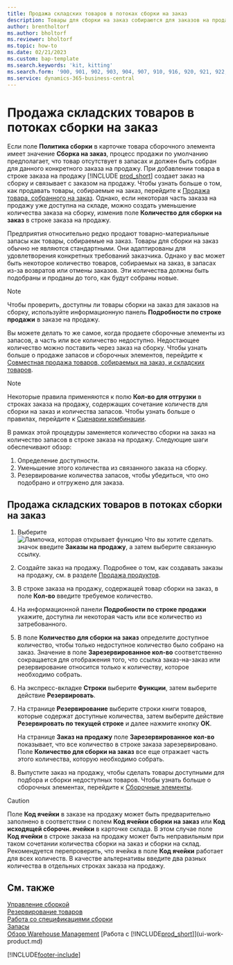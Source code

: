 ```yaml
---
title: Продажа складских товаров в потоках сборки на заказ
description: Товары для сборки на заказ собираются для заказов на продажу посредством заказа на сборку.
author: brentholtorf
ms.author: bholtorf
ms.reviewer: bholtorf
ms.topic: how-to
ms.date: 02/21/2023
ms.custom: bap-template
ms.search.keywords: 'kit, kitting'
ms.search.form: '900, 901, 902, 903, 904, 907, 910, 916, 920, 921, 922, 923, 940, 941, 942, 930, 931, 932, 914, 915, 905'
ms.service: dynamics-365-business-central
---
```

# <a name="selling-inventory-items-in-assemble-to-order-flows"></a>Продажа складских товаров в потоках сборки на заказ

Если поле **Политика сборки** в карточке товара сборочного элемента имеет значение **Сборка на заказ**, процесс продажи по умолчанию предполагает, что товар отсутствует в запасах и должен быть собран для данного конкретного заказа на продажу. При добавлении товара в строке заказа на продажу [!INCLUDE [prod_short](includes/prod_short.md)] создает заказ на сборку и связывает с заказом на продажу. Чтобы узнать больше о том, как продавать товары, собираемые на заказ, перейдите к [Продажа товара, собранного на заказ](assembly-how-to-sell-items-assembled-to-order.md). Однако, если некоторая часть заказа на продажу уже доступна на складе, можно создать уменьшение количества заказа на сборку, изменив поле **Количество для сборки на заказ** в строке заказа на продажу.  

Предприятия относительно редко продают товарно-материальные запасы как товары, собираемые на заказ. Товары для сборки на заказ обычно не являются стандартными. Они адаптированы для удовлетворения конкретных требований заказчика. Однако у вас может быть некоторое количество товаров, собираемых на заказ, в запасах из-за возвратов или отмены заказов. Эти количества должны быть подобраны и проданы до того, как будут собраны новые.  

> [!NOTE]  
> Чтобы проверить, доступны ли товары сборки на заказ для заказов на сборку, используйте информационную панель **Подробности по строке продажи** в заказе на продажу.  

Вы можете делать то же самое, когда продаете сборочные элементы из запасов, а часть или все количество недоступно. Недостающее количество можно поставить через заказ на сборку. Чтобы узнать больше о продаже запасов и сборочных элементов, перейдите к [Совместная продажа товаров, собираемых на заказ, и складских товаров](assembly-how-to-sell-assemble-to-order-items-and-inventory-items-together.md).  

> [!NOTE]  
> Некоторые правила применяются к полю **Кол-во для отгрузки** в строках заказа на продажу, содержащих сочетание количеств для сборки на заказ и количества запасов. Чтобы узнать больше о правилах, перейдите к [Сценарии комбинации](assembly-assemble-to-order-or-assemble-to-stock.md#combination-scenarios).  

В рамках этой процедуры заменяется количество сборки на заказ на количество запасов в строке заказа на продажу. Следующие шаги обеспечивают обзор:

1. Определение доступности.
2. Уменьшение этого количества из связанного заказа на сборку.
3. Резервирование количества запасов, чтобы убедиться, что оно подобрано и отгружено для заказа.  

## <a name="to-sell-inventory-items-in-assemble-to-order-flows"></a>Продажа складских товаров в потоках сборки на заказ

1. Выберите ![Лампочка, которая открывает функцию Что вы хотите сделать.](media/ui-search/search_small.png "Что вы хотите сделать") значок введите **Заказы на продажу**, а затем выберите связанную ссылку.  
2. Создайте заказ на продажу. Подробнее о том, как создавать заказы на продажу, см. в разделе [Продажа продуктов](sales-how-sell-products.md).  
3. В строке заказа на продажу, содержащей товар сборки на заказ, в поле **Кол-во** введите требуемое количество.  
4. На информационной панели **Подробности по строке продажи** укажите, доступна ли некоторая часть или все количество из затребованного.  
5. В поле **Количество для сборки на заказ** определите доступное количество, чтобы только недоступное количество было собрано на заказ. Значение в поле **Зарезервированное кол-во** соответственно сокращается для отображения того, что ссылка заказ-на-заказ или резервирование относится только к количеству, которое необходимо собрать.  
6. На экспресс-вкладке **Строки** выберите **Функции**, затем выберите действие **Резервировать**.  
7. На странице **Резервирование** выберите строки книги товаров, которые содержат доступные количества, затем выберите действие **Резервировать по текущей строке** и далее нажмите кнопку **ОК**.  

    На странице **Заказ на продажу** поле **Зарезервированное кол-во** показывает, что все количество в строке заказа зарезервировано. Поле **Количество для сборки на заказ** все еще отражает часть этого количества, которую необходимо собрать.  

8. Выпустите заказ на продажу, чтобы сделать товары доступными для подбора и сборки недоступных товаров. Чтобы узнать больше о сборочных элементах, перейдите к [Сборочные элементы](assembly-how-to-assemble-items.md).  

> [!CAUTION]  
> Поле **Код ячейки** в заказе на продажу может быть предварительно заполнено в соответствии с полем **Код ячейки сборки на заказ** или **Код исходящей сборочн. ячейки** в карточке склада. В этом случае поле **Код ячейки** в строке заказа на продажу может быть неправильным при таком сочетании количества сборки на заказ и сборки на склад. Рекомендуется перепроверить, что ячейка в поле **Код ячейки** работает для всех количеств. В качестве альтернативы введите два разных количества в отдельных строках заказа на продажу.  

## <a name="see-also"></a>См. также

[Управление сборкой](assembly-assemble-items.md)  
[Резервирование товаров](inventory-how-to-reserve-items.md)  
[Работа со спецификациями сборки](assembly-how-work-assembly-boms.md)  
[Запасы](inventory-manage-inventory.md)  
[Обзор Warehouse Management](design-details-warehouse-management.md)
[Работа с [!INCLUDE[prod_short](includes/prod_short.md)]](ui-work-product.md)


[!INCLUDE[footer-include](includes/footer-banner.md)]
